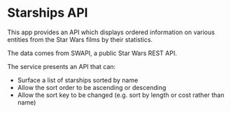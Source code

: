 # Starships API
This app provides an API which displays ordered information on various entities from the Star Wars films by their statistics.

The data comes from SWAPI, a public Star Wars REST API.

The service presents an API that can:

- Surface a list of starships sorted by name
- Allow the sort order to be ascending or descending
- Allow the sort key to be changed (e.g. sort by length or cost rather than name)